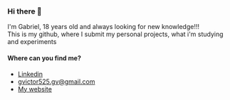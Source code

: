 ### Hi there 👋

I'm Gabriel, 18 years old and always looking for new knowledge!!! <br>
This is my github, where I submit my personal projects, what i'm studying and experiments

#### Where can you find me?
- [Linkedin](linkedin.com/in/gabriel-victor-7a5425191)
- [gvictor525.gv@gmail.com](mailto:gvictor525.gv@gmail.com)
- [My website](gvictor.com.br)

<!--
**gabrieldev525/gabrieldev525** is a ✨ _special_ ✨ repository because its `README.md` (this file) appears on your GitHub profile.

Here are some ideas to get you started:

- 🔭 I’m currently working on ...
- 🌱 I’m currently learning ...
- 👯 I’m looking to collaborate on ...
- 🤔 I’m looking for help with ...
- 💬 Ask me about ...
- 📫 How to reach me: ...
- 😄 Pronouns: ...
- ⚡ Fun fact: ...
-->

